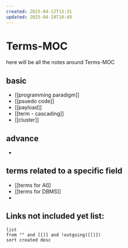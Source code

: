 ```yaml
---
created: 2025-04-12T13:31
updated: 2025-04-28T10:49
---
```


# Terms-MOC

here will be all the notes around Terms-MOC

## basic

- [[programming paradigm]]
- [[psuedo code]]
- [[payload]]
- [[term - cascading]]
- [[cluster]]

## advance

- 


## terms related to a specific field

- [[terms for AI]]
- [[terms for DBMS]]
- 



## **Links not included yet list:**
```dataview
list
from "" and [[]] and !outgoing([[]])
sort created desc
```


